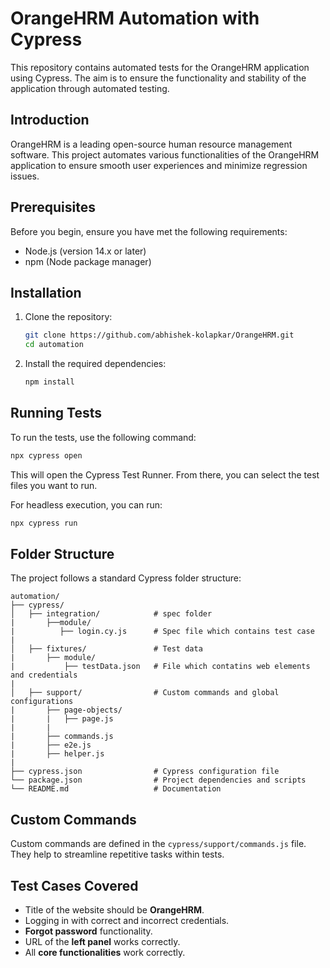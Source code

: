 # OrangeHRM Automation with Cypress

This repository contains automated tests for the OrangeHRM application using Cypress. The aim is to ensure the functionality and stability of the application through automated testing.

## Introduction

OrangeHRM is a leading open-source human resource management software. This project automates various functionalities of the OrangeHRM application to ensure smooth user experiences and minimize regression issues.

## Prerequisites

Before you begin, ensure you have met the following requirements:

- Node.js (version 14.x or later)
- npm (Node package manager)

## Installation

1. Clone the repository:

   ```bash
   git clone https://github.com/abhishek-kolapkar/OrangeHRM.git
   cd automation
   ```

2. Install the required dependencies:

   ```bash
   npm install
   ```

## Running Tests

To run the tests, use the following command:

```bash
npx cypress open
```

This will open the Cypress Test Runner. From there, you can select the test files you want to run.

For headless execution, you can run:

```bash
npx cypress run
```

## Folder Structure

The project follows a standard Cypress folder structure:

```
automation/
├── cypress/
│   ├── integration/            # spec folder
|       ├──module/
|          ├── login.cy.js      # Spec file which contains test case
|
│   ├── fixtures/               # Test data
|       ├── module/
|           ├── testData.json   # File which contatins web elements and credentials
|
│   ├── support/                # Custom commands and global configurations
|       ├── page-objects/
|       |   ├── page.js
|       |
|       ├── commands.js
|       ├── e2e.js
|       ├── helper.js
|
├── cypress.json                # Cypress configuration file
└── package.json                # Project dependencies and scripts
└── README.md                   # Documentation
```

## Custom Commands

Custom commands are defined in the `cypress/support/commands.js` file. They help to streamline repetitive tasks within tests.

## Test Cases Covered

- Title of the website should be **OrangeHRM**.
- Logging in with correct and incorrect credentials.
- **Forgot password** functionality.
- URL of the **left panel** works correctly.
- All **core functionalities** work correctly.
